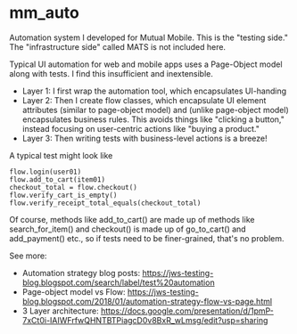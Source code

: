 # mm_auto
Automation system I developed for Mutual Mobile.  This is the "testing side."  The "infrastructure side" called MATS is not included here.

Typical UI automation for web and mobile apps uses a Page-Object model along with tests.  I find this insufficient and inextensible.
* Layer 1: I first wrap the automation tool, which encapsulates UI-handing
* Layer 2: Then I create flow classes, which encapsulate UI element attributes (similar to page-object model) and (unlike page-object model)
encapsulates business rules.  This avoids things like "clicking a button," instead focusing on user-centric actions like "buying a product."
* Layer 3: Then writing tests with business-level actions is a breeze!

A typical test might look like

    flow.login(user01)
    flow.add_to_cart(item01)
    checkout_total = flow.checkout()
    flow.verify_cart_is_empty()
    flow.verify_receipt_total_equals(checkout_total)

Of course, methods like add_to_cart() are made up of methods like search_for_item() and checkout() is made up of go_to_cart() and add_payment()
etc., so if tests need to be finer-grained, that's no problem.

See more:
* Automation strategy blog posts: https://jws-testing-blog.blogspot.com/search/label/test%20automation
* Page-object model vs Flow: https://jws-testing-blog.blogspot.com/2018/01/automation-strategy-flow-vs-page.html
* 3 Layer architecture: https://docs.google.com/presentation/d/1pmP-7xCt0i-IAIWFrfwQHNTBTPiagcD0v8BxR_wLmsg/edit?usp=sharing
